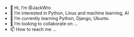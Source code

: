 - 👋 Hi, I’m @JackWro
- 👀 I’m interested in Python, Linux and machine learning, AI
- 🌱 I’m currently learning Python, Django, Ubuntu
- 💞️ I’m looking to collaborate on ...
- 📫 How to reach me ...

<!---
JackWro/JackWro is a ✨ special ✨ repository because its `README.md` (this file) appears on your GitHub profile.
You can click the Preview link to take a look at your changes.
--->
